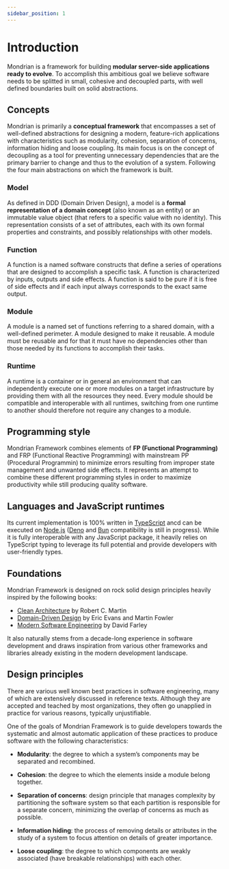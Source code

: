 ```yaml
---
sidebar_position: 1
---
```


# Introduction

Mondrian is a framework for building **modular server-side applications ready to evolve**. 
To accomplish this ambitious goal we believe software needs to be splitted in small, cohesive and decoupled parts, with well defined boundaries built on solid abstractions.

## Concepts

Mondrian is primarily a **conceptual framework** that encompasses a set of well-defined abstractions for designing a modern, feature-rich applications with characteristics such as modularity, cohesion, separation of concerns, information hiding and loose coupling. Its main focus is on the concept of decoupling as a tool for preventing unnecessary dependencies that are the primary barrier to change and thus to the evolution of a system. Following the four main abstractions on which the framework is built.

### Model
As defined in DDD (Domain Driven Design), a model is a **formal representation of a domain concept** (also known as an entity) or an immutable value object (that refers to a specific value with no identity). This representation consists of a set of attributes, each with its own formal properties and constraints, and possibly relationships with other models.

### Function 
A function is a named software constructs that define a series of operations that are designed to accomplish a specific task. A function is characterized by inputs, outputs and side effects. A function is said to be pure if it is free of side effects and if each input always corresponds to the exact same output.

### Module
A module is a named set of functions referring to a shared domain, with a well-defined perimeter. A module  designed to make it reusable. A module must be reusable and for that it must have no dependencies other than those needed by its functions to accomplish their tasks.

### Runtime
A runtime is a container or in general an environment that can independently execute one or more modules on a target infrastructure by providing them with all the resources they need. Every module should be compatible and interoperable with all runtimes, switching from one runtime to another should therefore not require any changes to a module. 

## Programming style
Mondrian Framework combines elements of **FP (Functional Programming)** and FRP (Functional Reactive Programming) with mainstream PP (Procedural Programmin) to minimize errors resulting from improper state management and unwanted side effects. It represents an attempt to combine these different programming styles in order to maximize productivity while still producing quality software.

## Languages and JavaScript runtimes
Its current implementation is 100% written in [TypeScript](https://www.typescriptlang.org/) ancd can be executed on [Node.js](https://nodejs.org/) ([Deno](https://deno.land/) and [Bun](https://bun.sh/) compatibility is still in progress). While it is fully interoperable with any JavaScript package, it heavily relies on TypeScript typing to leverage its full potential and provide developers with user-friendly types.

## Foundations
Mondrian Framework is designed on rock solid design principles heavily inspired by the following books:

- [Clean Architecture](https://blog.cleancoder.com/uncle-bob/2012/08/13/the-clean-architecture.html) by Robert C. Martin
- [Domain-Driven Design](https://martinfowler.com/bliki/DomainDrivenDesign.html) by Eric Evans and Martin Fowler
- [Modern Software Engineering](https://www.davefarley.net/?p=352) by David Farley

It also naturally stems from a decade-long experience in software development and draws inspiration from various other frameworks and libraries already existing in the modern development landscape.

## Design principles

There are various well known best practices in software engineering, many of which are extensively discussed in reference texts. Although they are accepted and teached by most organizations, they often go unapplied in practice for various reasons, typically unjustifiable.

One of the goals of Mondrian Framework is to guide developers towards the systematic and almost automatic application of these practices to produce software with the following characteristics:

- **Modularity**: the degree to which a system’s components may be separated and recombined.

- **Cohesion**: the degree to which the elements inside a module belong together.

- **Separation of concerns**: design principle that manages complexity by partitioning the software system so that each partition is responsible for a separate concern, minimizing the overlap of concerns as much as possible.

- **Information hiding**: the process of removing details or attributes in the study of a system to focus attention on details of greater importance.

- **Loose coupling**: the degree to which components are weakly associated (have breakable relationships) with each other.
